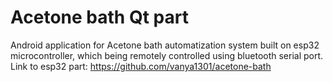 # Acetone bath Qt part
Android application for Acetone bath automatization system built on esp32 microcontroller, which being remotely controlled
using bluetooth serial port.
Link to esp32 part: https://github.com/vanya1301/acetone-bath
